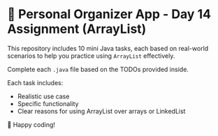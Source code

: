 
# 📘 Personal Organizer App - Day 14 Assignment (ArrayList)

This repository includes 10 mini Java tasks, each based on real-world scenarios to help you practice using `ArrayList` effectively.

Complete each `.java` file based on the TODOs provided inside.

Each task includes:
- Realistic use case
- Specific functionality
- Clear reasons for using ArrayList over arrays or LinkedList

🚀 Happy coding!
